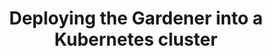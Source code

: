 ---
title: Deploying the Gardener into a Kubernetes cluster
remote: https://github.com/gardener/gardener/blob/master/docs/deployment/kubernetes.md
type: docs
---